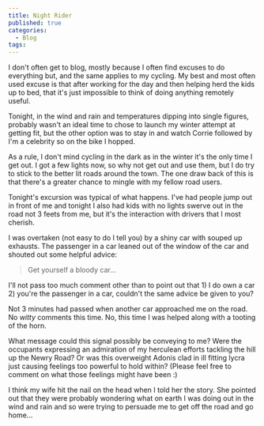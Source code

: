 ```yaml
---
title: Night Rider
published: true
categories:
  - Blog
tags: 
---
```


I don't often get to blog, mostly because I often find excuses to do everything but, and the same applies to my cycling. My best and most often used excuse is that after working for the day and then helping herd the kids up to bed, that it's just impossible to think of doing anything remotely useful.

Tonight, in the wind and rain and temperatures dipping into single figures, probably wasn't an ideal time to chose to launch my winter attempt at getting fit, but the other option was to stay in and watch Corrie followed by I'm a celebrity so on the bike I hopped.

As a rule, I don't mind cycling in the dark as in the winter it's the only time I get out. I got a few lights now, so why not get out and use them, but I do try to stick to the better lit roads around the town. The one draw back of this is that there's a greater chance to mingle with my fellow road users.

Tonight's excursion was typical of what happens. I've had people jump out in front of me and tonight I also had kids with no lights swerve out in the road not 3 feets from me, but it's the interaction with drivers that I most cherish.

I was overtaken (not easy to do I tell you) by a shiny car with souped up exhausts. The passenger in a car leaned out of the window of the car and shouted out some helpful advice:

> Get yourself a bloody car...

I'll not pass too much comment other than to point out that 1) I do own a car 2) you're the passenger in a car, couldn't the same advice be given to you?

Not 3 minutes had passed when another car approached me on the road. No _witty_ comments  this time. No, this time I was helped along with a tooting of the horn.

What message could this signal possibly be conveying to me? Were the occupants expressing an admiration of my herculean efforts tackling the hill up the Newry Road? Or was this overweight Adonis clad in ill fitting lycra just causing feelings too powerful to hold within? (Please feel free to comment on what those feelings might have been :)

I think my wife hit the nail on the head when I told her the story. She pointed out that they were probably wondering what on earth I was doing out in the wind and rain and so were trying to persuade me to get off the road and go home...